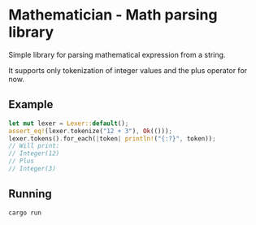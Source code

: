 # Mathematician - Math parsing library

Simple library for parsing mathematical expression from a string.

It supports only tokenization of integer values and the plus operator for now.

## Example

```rust
let mut lexer = Lexer::default();
assert_eq!(lexer.tokenize("12 + 3"), Ok(()));
lexer.tokens().for_each(|token| println!("{:?}", token));
// Will print:
// Integer(12)
// Plus
// Integer(3)
```

## Running

```bash
cargo run
```
